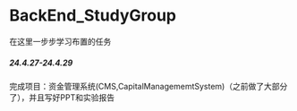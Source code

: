 # BackEnd_StudyGroup
在这里一步步学习布置的任务

##### 24.4.27-24.4.29
完成项目：资金管理系统(CMS,CapitalManagememtSystem)（之前做了大部分了），并且写好PPT和实验报告
